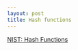 ```yaml
---
layout: post
title: Hash functions
---
```


[NIST: Hash Functions](https://csrc.nist.gov/projects/hash-functions)
